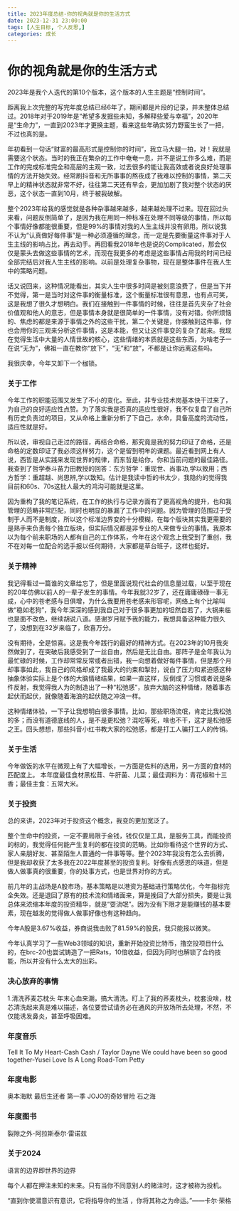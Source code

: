 ```yaml
---
title: 2023年度总结-你的视角就是你的生活方式
date: 2023-12-31 23:00:00
tags: [人生目标, 个人反思,]
categories: 成长
---
```


# 你的视角就是你的生活方式

2023年是我个人迭代的第10个版本，这个版本的人生主题是“控制时间”。

距离我上次完整的写完年度总结已经6年了，期间都是片段的记录，并未整体总结过。2018年对于2019年是“希望多发掘些未知，多解释些爱与幸福”，2020年是“生命力”，一直到2023年才更换主题，看来这些年确实努力野蛮生长了一把，不过也真的是。

年初看到一句话“财富的最高形式是控制你的时间”，我立马大腿一拍，对！我就是需要这个状态。当时的我正在繁杂的工作中奄奄一息，并不是说工作多么难，而是工作的完成标准完全和高层的主观一致，过去很多的能让我高效或者说良好处理事情的方法开始失效。经常刷抖音和无所事事的熬夜成了我难以控制的事情，第二天早上的精神状态就非常不好，往往第二天还有早会，更加加剧了我对整个状态的厌恶，这个状态一直到10月，终于被我破解。

整个2023年给我的感觉就是各种杂事越来越多，越来越处理不过来。现在回过头来看，问题反倒简单了，是因为我在用同一种标准在处理不同等级的事情，所以每个事情好像都能很重要，但是99%的事情对我的人生主线并没有卵用。所以说我不认为“认真做好每件事”是一种必须遵循的理念，而一定是先要衡量这件事对于人生主线的影响占比，再去动手。再回看我2018年也是说的Complicated，那会仅仅是蒙头去做这些事情的艺术，而现在我更多的考虑是这些事情占用我的时间已经全部完结后对我人生主线的影响。以前是处理复杂事物，现在是整体事件在我人生中的策略问题。

话又说回来，这种情况能看出，其实人生中很多时间是被刻意浪费了，但是当下并不觉得，第一是当时对这件事的衡量标准，这个衡量标准很有意思，也有点可笑，这是我想了很久才想明白。我们在接触到一件事情的时候，往往是首先夹杂了社会价值观和他人的意志，但是事情本身就是很简单的一件事情，没有对错。你所烦恼的、焦虑的都是来源于事情之外的这些干扰，第二个关键是，你接触到这件事，你也会用你的三观来分析这件事情，这是本能，但又让这件事变的复杂了起来。我现在觉得生活中大量的人情世故的核心，这些情绪的本质就是这些东西，为啥老子一在说“无为”，佛祖一直在教你“放下”，“无”和“放”，不都是让你远离这些吗。

我很庆幸，今年又卸下一个枷锁。


### 关于工作

今年工作的职能范围又发生了不小的变化。至此，非专业技术岗基本快干过来了，为自己的良好适应性点赞。为了落实我是否真的适应性很好，我不仅复盘了自己所有历史负责过的项目，又从命格上重新分析了下自己，水命，具备高度的流动性，适应性就是好。

所以说，审视自己走过的路径，再结合命格，那究竟是我的努力印证了命格，还是命格的定数印证了我必须这样努力，这个是留到明年的课题。最近看到网上有人说，西哲是从实践来发现世界的规律，而东哲是给你，你和当前问题的最佳路径。我查到了哲学泰斗苗力田教授的回答：东方哲学：重现世、尚事功,学以致用；西方哲学：重超越、尚思辨,学以致知。估计是我读中哲的书太少，我隐约的觉得我目前和60s、70s这批人最大的鸿沟可能就是这里。

因为重构了我的笔记系统，在工作的执行与记录方面有了更高视角的提升，也和我管理的范畴非常匹配，同时也明显的暴漏了工作中的问题。因为管理的范围过于受制于人而不是制度，所以这个标准边界变的十分模糊，在每个版块其实我更需要的是熟手来负责每个独立版块，但实际情况都是非专业的人来做专业的事情。我原本以为每个前来职场的人都有自己的工作体系，今年在这个观念上我受到了重创，我不在对每一位配合的选手报以任何期待，大家都是草台班子，这样也挺好。

### 关于精神
我记得看过一篇谁的文章给忘了，但是里面说现代社会的信息量过载，以至于现在的20年仿佛以前人的一辈子发生的事情。今年我就32岁了，还在庸庸碌碌一事无成，心中的苍老感与日俱增，为什么我要用苍老感来形容呢，网络上有个比喻叫做“稳如老狗”，我今年深深的感到我自己对于很多事更加的坦然自若了，大锅来临也是面不改色，继续胡说八道。感谢岁月赋予我的能力，我想具备这种能力很久了，没想到在32岁来临了，欣喜万分。

没有期待，全是惊喜。这是我今年践行的最好的精神方式。在2023年的10月我突然做到了，在突破后我感受到了一丝自由，然后是无比自由。那阵子是全年我认为最忙碌的时候，工作却常常反常或者出错，我一向想着做好每件事情，但是那个月却事事如此，我自己的风格却成了我最大的约束和掣肘，说白了压力和紧迫感这种抽象体验实际上是个体的大脑情绪结果，如果一直这样，反倒成了习惯或者说是条件反射，我觉得我人为的制造出了一种“松弛感”，放弃大脑的这种情绪，随着事态起伏而起伏，就像随着海浪的起伏随之冲浪一样。

这种情绪体验，一下子让我想明白很多事情。比如，那些职场流氓，肯定比我松弛的多；而没有道德底线的人，是不是更松弛？混吃等死，啥也不干，这才是松弛感之王。回头想想，那些抖音小红书教大家的松弛感，都是打工人骗打工人的传销。

### 关于生活

今年做饭的水平在微观上有了大幅增长，一方面是佐料的选用，另一方面的食材的匹配度上。
本年度最佳食材黑松茸、牛肝菌、儿菜；最佳调料为：青花椒和十三香；最佳主食：五常大米。



### 关于投资
总的来讲，2023年对于投资这个概念，我变的更加宽泛了。

整个生命中的投资，一定不要局限于金钱，钱仅仅是工具，是服务工具，而能投资的标的，我觉得任何能产生复利的都在投资的范畴。比如你看待这个世界的方式、家人亲朋好友、甚至陌生人普通的一件事等等。整个2023年我没有怎么去折腾，但是我却收获了太多我在2022年度甚至的投资复利。好像有点感恩的味道，但是做人做事真的很重要，你的处事方式，也是世界对你的方式。

前几年的主战场是A股市场，基本策略是以港资为基础进行策略优化，今年指标完全失效。还是退回了原有的技术流和情绪面来，算是挽回了大部分损失，要是让我总体来浓缩本年度的投资精华，就是“耍流氓”。因为没有下限才是能赚钱的基本要素，现在越发的觉得做人做事好像也有这种趋向。

今年A股是3.67%收益，券商说我击败了81.59%的股民，我只能报以微笑。

今年认真学习了一些Web3领域的知识，重新开始投资比特币，撸空投项目什么的，在brc-20也尝试铸造了一把Rats，10倍收益，但因为同时也解锁了合约技能，所以并没有什么太大的出彩。



### 决心放弃的事情
1.清洗荞麦芯枕头
年末心血来潮，搞大清洗。盯上了我的荞麦枕头，枕套没啥，枕芯清洗起来真是难以描述，各位要尝试请务必在通风的开放场所去处理，不然，不仅能诱发鼻炎，甚至呼吸困难。

### 年度音乐
Tell It To My Heart-Cash Cash / Taylor Dayne 
We could have been so good together-Yusei
Love Is A Long Road-Tom Petty

### 年度电影
奥本海默
最后生还者 第一季
JOJO的奇妙冒险 石之海

### 年度图书
裂隙之外-阿拉斯泰尔·雷诺兹


### 关于2024

语言的边界即世界的边界

每个人都在押注未知的未来。只有当你不同意别人的赌注时，这才被称为投机。

“直到你使潜意识有意识，它将指导你的生活 ，你将其称之为命运。”——卡尔·荣格